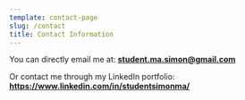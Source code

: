 ```yaml
---
template: contact-page
slug: /contact
title: Contact Information
---
```

<!--StartFragment-->

You can directly email me at: **[student.ma.simon@gmail.com](mailto:%20student.ma.simon@gmail.com)**

Or contact me through my LinkedIn portfolio: **<https://www.linkedin.com/in/studentsimonma/>**

<!--EndFragment-->
